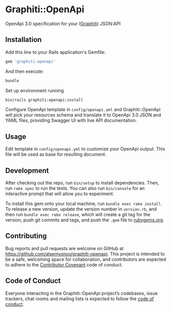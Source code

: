 # Graphiti::OpenApi

OpenApi 3.0 specification for your ([Graphiti](https://github.com/graphiti-api/graphiti)) JSON:API

## Installation

Add this line to your Rails application's Gemfile:

```ruby
gem 'graphiti-openapi'
```

And then execute:

```bash
bundle
```

Set up environment running

```bash
bin/rails graphiti:openapi:install
```

Configure OpenApi template in `config/openapi.yml` and Graphiti::OpenApi will pick your resources schema and
translate it to OpenApi 3.0 JSON and YAML files, providing Swagger UI with live API documentation.

## Usage

Edit template in `config/openapi.yml` to customize your OpenApi output. This file will be used as base for resulting
document.

## Development

After checking out the repo, run `bin/setup` to install dependencies. Then, run `rake spec` to run the tests. You can also run `bin/console` for an interactive prompt that will allow you to experiment.

To install this gem onto your local machine, run `bundle exec rake install`. To release a new version, update the version number in `version.rb`, and then run `bundle exec rake release`, which will create a git tag for the version, push git commits and tags, and push the `.gem` file to [rubygems.org](https://rubygems.org).

## Contributing

Bug reports and pull requests are welcome on GitHub at https://github.com/alsemyonov/graphiti-openapi. This project is intended to be a safe, welcoming space for collaboration, and contributors are expected to adhere to the [Contributor Covenant](http://contributor-covenant.org) code of conduct.

## Code of Conduct

Everyone interacting in the Graphiti::OpenApi project’s codebases, issue trackers, chat rooms and mailing lists is expected to follow the [code of conduct](https://github.com/alsemyonov/graphiti-openapi/blob/master/CODE_OF_CONDUCT.md).

